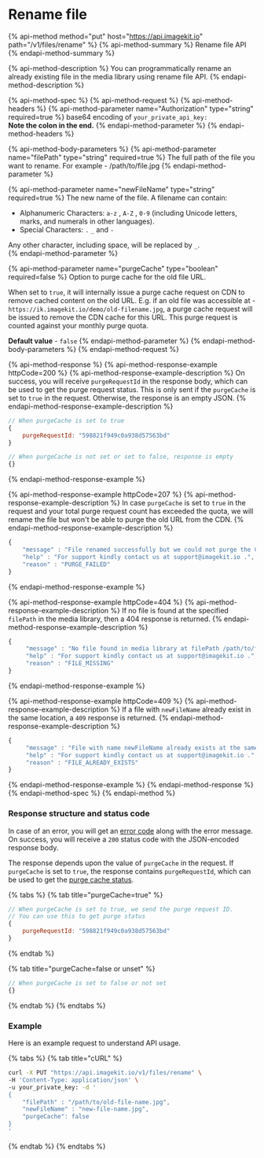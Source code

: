 # Rename file

{% api-method method="put" host="https://api.imagekit.io" path="/v1/files/rename" %}
{% api-method-summary %}
Rename file API
{% endapi-method-summary %}

{% api-method-description %}
You can programmatically rename an already existing file in the media library using rename file API.
{% endapi-method-description %}

{% api-method-spec %}
{% api-method-request %}
{% api-method-headers %}
{% api-method-parameter name="Authorization" type="string" required=true %}
base64 encoding of `your_private_api_key:`   
**Note the colon in the end.**
{% endapi-method-parameter %}
{% endapi-method-headers %}

{% api-method-body-parameters %}
{% api-method-parameter name="filePath" type="string" required=true %}
The full path of the file you want to rename. For example - /path/to/file.jpg
{% endapi-method-parameter %}

{% api-method-parameter name="newFileName" type="string" required=true %}
The new name of the file. A filename can contain:  
  
- Alphanumeric Characters: `a-z` , `A-Z` , `0-9` \(including Unicode letters, marks, and numerals in other languages\).   
- Special Characters: `.` `_` and `-`  
  
Any other character, including space, will be replaced by `_`.  
{% endapi-method-parameter %}

{% api-method-parameter name="purgeCache" type="boolean" required=false %}
Option to purge cache for the old file URL.   
  
When set to `true`, it will internally issue a purge cache request on CDN to remove cached content on the old URL. E.g. if an old file was accessible at  -`https://ik.imagekit.io/demo/old-filename.jpg`, a purge cache request will be issued to remove the CDN cache for this URL. This purge request is counted against your monthly purge quota.  
  
**Default value** - `false`
{% endapi-method-parameter %}
{% endapi-method-body-parameters %}
{% endapi-method-request %}

{% api-method-response %}
{% api-method-response-example httpCode=200 %}
{% api-method-response-example-description %}
On success, you will receive `purgeRequestId` in the response body, which can be used to get the purge request status. This is only sent if the `purgeCache` is set to `true` in the request. Otherwise, the response is an empty JSON.
{% endapi-method-response-example-description %}

```javascript
// When purgeCache is set to true
{
    purgeRequestId: "598821f949c0a938d57563bd"
}

// When purgeCache is not set or set to false, response is empty
{}
```
{% endapi-method-response-example %}

{% api-method-response-example httpCode=207 %}
{% api-method-response-example-description %}
In case `purgeCache` is set to `true` in the request and your total purge request count has exceeded the quota, we will rename the file but won't be able to purge the old URL from the CDN.
{% endapi-method-response-example-description %}

```javascript
{
    "message" : "File renamed successfully but we could not purge the CDN cache for old URL because of rate limits on purge API.",
    "help" : "For support kindly contact us at support@imagekit.io .",
    "reason" : "PURGE_FAILED" 
}
```
{% endapi-method-response-example %}

{% api-method-response-example httpCode=404 %}
{% api-method-response-example-description %}
If no file is found at the specified `filePath` in the media library, then a 404 response is returned.
{% endapi-method-response-example-description %}

```javascript
{
     "message" : "No file found in media library at filePath /path/to/file.jpg",
     "help" : "For support kindly contact us at support@imagekit.io .",
     "reason" : "FILE_MISSING" 
}
```
{% endapi-method-response-example %}

{% api-method-response-example httpCode=409 %}
{% api-method-response-example-description %}
If a file with `newFileName` already exist in the same location, a `409` response is returned.
{% endapi-method-response-example-description %}

```javascript
{
     "message" : "File with name newFileName already exists at the same location.",
     "help" : "For support kindly contact us at support@imagekit.io .",
     "reason" : "FILE_ALREADY_EXISTS" 
}
```
{% endapi-method-response-example %}
{% endapi-method-response %}
{% endapi-method-spec %}
{% endapi-method %}

### Response structure and status code

In case of an error, you will get an [error code](../api-introduction/#error-codes) along with the error message. On success, you will receive a `200` status code with the JSON-encoded response body.

The response depends upon the value of `purgeCache` in the request. If `purgeCache` is set to `true`, the response contains `purgeRequestId`, which can be used to get the [purge cache status](purge-cache-status.md).

{% tabs %}
{% tab title="purgeCache=true" %}
```javascript
// When purgeCache is set to true, we send the purge request ID.
// You can use this to get purge status
{
    purgeRequestId: "598821f949c0a938d57563bd"
}
```
{% endtab %}

{% tab title="purgeCache=false or unset" %}
```javascript
// When purgeCache is set to false or not set
{}
```
{% endtab %}
{% endtabs %}

### Example

Here is an example request to understand API usage.

{% tabs %}
{% tab title="cURL" %}
```bash
curl -X PUT "https://api.imagekit.io/v1/files/rename" \
-H 'Content-Type: application/json' \
-u your_private_key: -d '
{
	"filePath" : "/path/to/old-file-name.jpg",
	"newFileName" : "new-file-name.jpg",
	"purgeCache": false
}
'
```
{% endtab %}
{% endtabs %}


